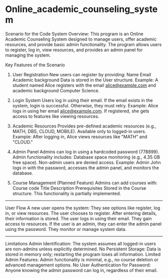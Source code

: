 # Online_academic_counseling_system


Scenario for the Code
System Overview: This program is an Online Academic Counseling System designed to manage users, offer academic resources, and provide basic admin functionality. The program allows users to register, log in, view resources, and provides an admin panel for managing the system.

Key Features of the Scenario
1. User Registration
New users can register by providing:
Name
Email
Academic background
Data is stored in the User structure.
Example:
A student named Alice registers with the email alice@example.com and academic background Computer Science.


2. Login System
Users log in using their email.
If the email exists in the system, login is successful. Otherwise, they must retry.
Example:
Alice logs in using her email alice@example.com. If registered, she gets access to features like viewing resources.


3. Academic Resources
Provides pre-defined academic resources (e.g., MATH, DBS, CLOUD, MOBILE).
Available only to logged-in users.
Example:
After logging in, Alice views resources like "MATH" and "CLOUD."


4. Admin Panel
Admins can log in using a hardcoded password (778899).
Admin functionality includes:
Database space monitoring (e.g., 4.35 GB free space).
Non-admin users are denied access.
Example:
Admin John logs in with the password, accesses the admin panel, and monitors the database.


5. Course Management (Planned Feature)
Admins can add courses with:
Course code
Title
Description
Prerequisites
Stored in the Course structure.
This functionality is partially implemented.

---------
User Flow
A new user opens the system:
They see options like register, log in, or view resources.
The user chooses to register.
After entering details, their information is stored.
The user logs in using their email.
They gain access to resources.
If the user is an admin, they can enter the admin panel using the password.
They monitor or manage system data.

---------
Limitations
Admin Identification:
The system assumes all logged-in users are non-admins unless explicitly determined.
No Persistent Storage:
Data is stored in memory only; restarting the program loses all information.
Limited Admin Features:
Admin functionality is minimal, e.g., no course deletion or advanced management options.
No User Authentication for Password:
Anyone knowing the admin password can log in, regardless of their email.
